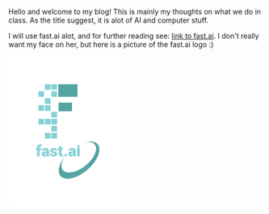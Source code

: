 Hello and welcome to my blog! This is mainly my thoughts on what we do in class. As the title suggest, it is alot of AI and computer stuff.

I will use fast.ai alot, and for further reading see: [link to fast.ai](https://www.fast.ai).
I don't really want my face on her, but here is a picture of the fast.ai logo :)

![Image of fast.ai logo](images/logo.png)
